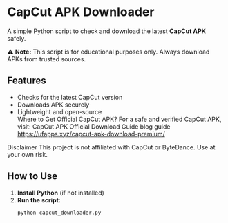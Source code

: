 # CapCut APK Downloader  

A simple Python script to check and download the latest **CapCut APK** safely.  

⚠ **Note:** This script is for educational purposes only. Always download APKs from trusted sources.  

## Features  
- Checks for the latest CapCut version  
- Downloads APK securely  
- Lightweight and open-source  
Where to Get Official CapCut APK?
For a safe and verified CapCut APK, visit: CapCut APK Official Download Guide blog guide https://ufapps.xyz/capcut-apk-download-premium/

Disclaimer
This project is not affiliated with CapCut or ByteDance. Use at your own risk.
## How to Use  
1. **Install Python** (if not installed)  
2. **Run the script:**  
   ```bash  
   python capcut_downloader.py  
